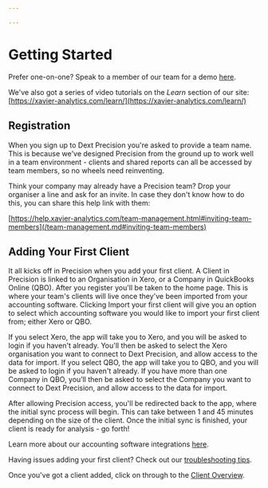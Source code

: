 ```yaml
---

---
```

# Getting Started

Prefer one-on-one? Speak to a member of our team for a demo [here](https://dext.com/wizard/book-a-demo/precision).

We've also got a series of video tutorials on the _Learn_ section of our site: [https://xavier-analytics.com/learn/](https://xavier-analytics.com/learn/)

## Registration

When you sign up to Dext Precision you're asked to provide a team name. This is because we've designed Precision from the ground up
to work well in a team environment - clients and shared reports can all be accessed by team members, so no wheels need
reinventing.

Think your company may already have a Precision team? Drop your organiser a line and ask for an invite. In case they don't
know how to do this, you can share this help link with them:

[https://help.xavier-analytics.com/team-management.html#inviting-team-members](/team-management.md#inviting-team-members)

## Adding Your First Client

It all kicks off in Precision when you add your first client. A Client in Precision is linked to an Organisation in Xero, or a Company in QuickBooks Online (QBO).
After you register you'll be taken to the home page. This is where your team's clients will live once they've been imported from your accounting software.
Clicking Import your first client will give you an option to select which accounting software you would like to import your first client from; either Xero or QBO.  

If you select Xero, the app will take you to Xero, and you will be asked to login if you haven't already. You'll then be asked to select the Xero organisation you want to connect to Dext Precision, and allow access to the data for import.
If you select QBO, the app will take you to QBO, and you will be asked to login if you haven't already. If you have more than one Company in QBO, you’ll then be asked to select the Company you want to connect to Dext Precision, and allow access to the data for import. 

After allowing Precision access, you'll be redirected back to the app, where the initial sync process will begin. This can take between 1 and 45 minutes depending on the size of the client.
Once the initial sync is finished, your client is ready for analysis - go forth!

Learn more about our accounting software integrations [here](/xero-integration.md).

Having issues adding your first client? Check out our [troubleshooting tips](/troubleshooting.md).

Once you've got a client added, click on through to the [Client Overview](/clients.md#client-overview).
